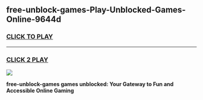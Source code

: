 
## free-unblock-games-Play-Unblocked-Games-Online-9644d
<h3>
<a href="https://premium76.site?title=free-unblock-games&ref=24A">CLICK TO PLAY</a></h3>
<hr>

<h3>
<a href="https://premium76.site?title=free-unblock-games&ref=24A">CLICK 2 PLAY</a>
  
</h3>

<a href="https://premium76.site?title=free-unblock-games&ref=24A"><img src="https://clearcache.store/games.png"></a>


**free-unblock-games games unblocked: Your Gateway to Fun and Accessible Online Gaming**

